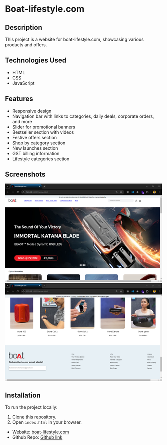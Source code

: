 # Boat-lifestyle.com

## Description
This project is a website for boat-lifestyle.com, showcasing various products and offers.

## Technologies Used
- HTML
- CSS
- JavaScript

## Features
- Responsive design
- Navigation bar with links to categories, daily deals, corporate orders, and more
- Slider for promotional banners
- Bestseller section with videos
- Festive offers section
- Shop by category section
- New launches section
- GST billing information
- Lifestyle categories section

## Screenshots

![IMAGE](./image1.png)
![IMAGE](./image.png)


## Installation
To run the project locally:
1. Clone this repository.
2. Open `index.html` in your browser.

- Website: [boat-lifestyle.com](https://susheelvishwakarma.netlify.app/)
- Github Repo: [Github link](https://github.com/susheelvishwa/Boat2.0-project)
